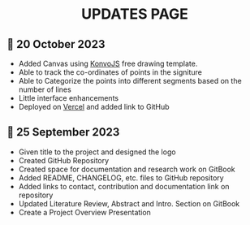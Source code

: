 <h1 align="center">UPDATES PAGE</h1>

## 📌 20 October 2023

- Added Canvas using [KonvoJS](https://konvajs.org/docs/react/Free_Drawing.html) free drawing template.
- Able to track the co-ordinates of points in the signiture
- Able to Categorize the points into different segments based on the number of lines
- Little interface enhancements
- Deployed on [Vercel](https://draw-key.vercel.app/) and added link to GitHub

## 📌 25 September 2023

- Given title to the project and designed the logo
- Created GitHub Repository
- Created space for documentation and research work on GitBook
- Added README, CHANGELOG, etc. files to GitHub repository
- Added links to contact, contribution and documentation link on repository
- Updated Literature Review, Abstract and Intro. Section on GitBook
- Create a Project Overview Presentation

